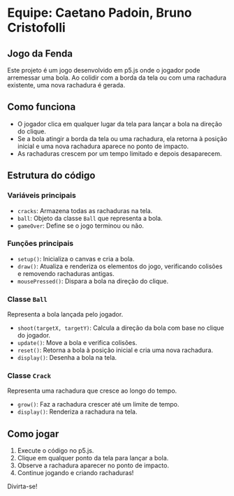 # Equipe: Caetano Padoin, Bruno Cristofolli


## Jogo da Fenda

Este projeto é um jogo desenvolvido em p5.js onde o jogador pode arremessar uma bola. Ao colidir com a borda da tela ou com uma rachadura existente, uma nova rachadura é gerada.

## Como funciona

- O jogador clica em qualquer lugar da tela para lançar a bola na direção do clique.
- Se a bola atingir a borda da tela ou uma rachadura, ela retorna à posição inicial e uma nova rachadura aparece no ponto de impacto.
- As rachaduras crescem por um tempo limitado e depois desaparecem.

## Estrutura do código

### Variáveis principais
- `cracks`: Armazena todas as rachaduras na tela.
- `ball`: Objeto da classe `Ball` que representa a bola.
- `gameOver`: Define se o jogo terminou ou não.

### Funções principais
- `setup()`: Inicializa o canvas e cria a bola.
- `draw()`: Atualiza e renderiza os elementos do jogo, verificando colisões e removendo rachaduras antigas.
- `mousePressed()`: Dispara a bola na direção do clique.

### Classe `Ball`
Representa a bola lançada pelo jogador.
- `shoot(targetX, targetY)`: Calcula a direção da bola com base no clique do jogador.
- `update()`: Move a bola e verifica colisões.
- `reset()`: Retorna a bola à posição inicial e cria uma nova rachadura.
- `display()`: Desenha a bola na tela.

### Classe `Crack`
Representa uma rachadura que cresce ao longo do tempo.
- `grow()`: Faz a rachadura crescer até um limite de tempo.
- `display()`: Renderiza a rachadura na tela.

## Como jogar
1. Execute o código no p5.js.
2. Clique em qualquer ponto da tela para lançar a bola.
3. Observe a rachadura aparecer no ponto de impacto.
4. Continue jogando e criando rachaduras!

Divirta-se!

